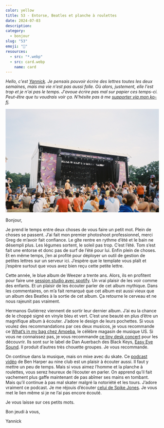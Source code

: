 ```yaml
---
color: yellow
title: 53 - Entorse, Beatles et planche à roulettes
date: 2024-07-03
description: 
category:
  - bonjour
slug: "53"
emoji: "💌"
resources:
  - src: "*.webp"
  - src: card.webp
    name: card
---
```

*Hello, c'est [Yannick](https://yannickschutz.com). Je pensais pouvoir écrire des lettres toutes les deux semaines, mais ma vie n'est pas aussi folle. Où alors, justement, elle l'est trop et je n'ai pas le temps. J'avoue écrire pas mal sur papier ces temps-ci. Peut-être que tu voudrais voir ça. N'hésite pas à me [supporter via mon ko-fi](https://ko-fi.com/bonjouryannick/tiers).*

![](cover.webp)

Bonjour,

Je prend le temps entre deux choses de vous faire un petit mot. Plein de choses se passent. J’ai fait mon premier photoshoot professionnel, merci Greg de m’avoir fait confiance. Le gîte rentre en rythme d’été et le bain ne désempli plus. Les légumes sortent, le soleil pas trop. C’est l’été. Tom s’est fait une entorse et donc pas de surf de l’été pour lui. Enfin plein de choses. Et en même temps, j’en ai profité pour déployer un outil de gestion de petites lettres sur un serveur ici. J’espère que le template vous plaît et j’espère surtout que vous avez bien reçu cette petite lettre.

Cette année, le blue album de Weezer a trente ans. Alors, ils en profitent pour faire une [session studio avec spotify](https://www.youtube.com/watch?v=P_vI3FV1H4U). Un vrai plaisir de les voir comme des enfants. Et un plaisir de les écouter parler de cet album mythique. Dans les commentaires, on m’a fait remarqué que cet album est aussi vieux que un album des Beatles à la sortie de cet album. Ça retourne le cerveau et ne nous rajeunit pas vraiment.

Hermanos Gutiérrez viennent de sortir leur dernier album. J’ai eu la chance de le choppé signé en vinyle bleu et vert. C’est une beauté en plus d’être un magnifique album à écouter. J’adore le design de leurs pochettes. Si vous voulez des recommandations par ces deux musicos, je vous recommande ce [What’s in my bag chez Amoeba](https://www.youtube.com/watch?v=CwaRBtorP64), le célèbre magasin de musique US. Si vous ne connaissez pas, je vous recommande [ce tiny desk concert](https://www.youtube.com/watch?v=wTqCthvtL8k) pour les découvrir. Ils sont sur le label de Dan Auerbach des Black Keys, [Easy Eye Sound](https://easyeyesound.com). Il produit d’autres très chouette groupes. Je vous recommande.

On continue dans la musique, mais on mixe avec du skate. Ce [podcast vidéo](https://www.youtube.com/watch?v=9FhkimD1YLY&t=6s) de Ben Harper au nine club est un plaisir à écouter aussi. Il faut y mettre un peu de temps. Mais si vous aimez l’homme et la planche à roulettes, vous serez heureux de l’écouter en parler. On apprend qu’il fait vachement plus gaffe maintenant de pas abîmer ses mains en tombant. Mais qu’il continue à pas mal skater malgré la notoriété et les tours. J’adore vraiment ce podcast. Je me réjouis d’écouter [celui de Spike Jones](https://thenineclub.com/blogs/episodes/spike-jonze). Je vous met le lien même si je ne l’ai pas encore écouté.

Je vous laisse sur ces petits mots. 

Bon jeudi à vous,

Yannick
